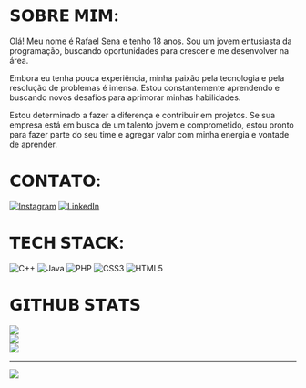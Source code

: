 # 𝗦𝗢𝗕𝗥𝗘 𝗠𝗜𝗠:
Olá! Meu nome é Rafael Sena e tenho 18 anos. Sou um jovem entusiasta da programação, buscando oportunidades para crescer e me desenvolver na área.

Embora eu tenha pouca experiência, minha paixão pela tecnologia e pela resolução de problemas é imensa. Estou constantemente aprendendo e buscando novos desafios para aprimorar minhas habilidades.

Estou determinado a fazer a diferença e contribuir em projetos. Se sua empresa está em busca de um talento jovem e comprometido, estou pronto para fazer parte do seu time e agregar valor com minha energia e vontade de aprender.

# 𝗖𝗢𝗡𝗧𝗔𝗧𝗢:

[![Instagram](https://img.shields.io/badge/Instagram-%23E4405F.svg?logo=Instagram&logoColor=white)](https://instagram.com/rafaznj) [![LinkedIn](https://img.shields.io/badge/LinkedIn-%230077B5.svg?logo=linkedin&logoColor=white)](https://linkedin.com/in/rafaznj) 

# 𝗧𝗘𝗖𝗛 𝗦𝗧𝗔𝗖𝗞:
![C++](https://img.shields.io/badge/c++-%2300599C.svg?style=for-the-badge&logo=c%2B%2B&logoColor=white) ![Java](https://img.shields.io/badge/java-%23ED8B00.svg?style=for-the-badge&logo=openjdk&logoColor=white) ![PHP](https://img.shields.io/badge/php-%23777BB4.svg?style=for-the-badge&logo=php&logoColor=white) ![CSS3](https://img.shields.io/badge/css3-%231572B6.svg?style=for-the-badge&logo=css3&logoColor=white) ![HTML5](https://img.shields.io/badge/html5-%23E34F26.svg?style=for-the-badge&logo=html5&logoColor=white)
# 𝗚𝗜𝗧𝗛𝗨𝗕 𝗦𝗧𝗔𝗧𝗦
![](https://github-readme-stats.vercel.app/api?username=Rafael&theme=midnight-purple&hide_border=true&include_all_commits=false&count_private=false)<br/>
![](https://github-readme-streak-stats.herokuapp.com/?user=Rafael&theme=midnight-purple&hide_border=true)<br/>
![](https://github-readme-stats.vercel.app/api/top-langs/?username=Rafael&theme=midnight-purple&hide_border=true&include_all_commits=false&count_private=false&layout=compact)

---
[![](https://visitcount.itsvg.in/api?id=Rafael&icon=5&color=12)](https://visitcount.itsvg.in)

<!-- Proudly created with GPRM ( https://gprm.itsvg.in ) -->
